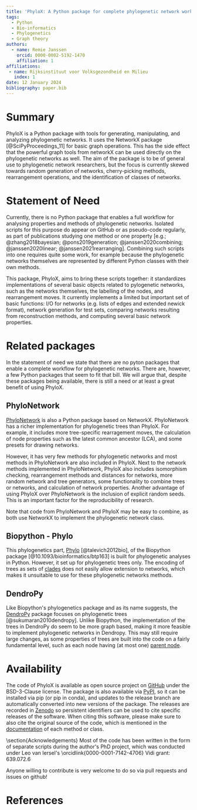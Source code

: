 ```yaml
---
title: 'PhyloX: A Python package for complete phylogenetic network workflows'
tags:
  - Python
  - Bio-informatics
  - Phylogenetics
  - Graph theory
authors:
  - name: Remie Janssen
    orcid: 0000-0002-5192-1470
    affiliation: 1 
affiliations:
 - name: Rijksinstituut voor Volksgezondheid en Milieu
   index: 1
date: 12 January 2024
bibliography: paper.bib
---
```


# Summary

PhyloX is a Python package with tools for generating, manipulating, and analyzing phylogenetic networks. It uses the NetworkX package [@SciPyProceedings_11] for basic graph operations. This has the side effect that the powerful graph tools from networkX can be used directly on the phylogenetic networks as well. The aim of the package is to be of general use to phylogenetic network researchers, but the focus is currently skewed towards random generation of networks, cherry-picking methods, rearrangement operations, and the identification of classes of networks.

# Statement of Need
Currently, there is no Python package that enables a full workflow for analysing properties and methods of phylogenetic networks. Isolated scripts for this purpose do appear on GitHub or as pseudo-code regularly, as part of publications studying one method or one property [e.g.; @zhang2018bayesian; @pons2019generation; @janssen2020combining; @janssen2020linear; @janssen2021rearranging]. Combining such scripts into one requires quite some work, for example because the phylogenetic networks themselves are represented by different Python classes with their own methods.

This package, PhyloX, aims to bring these scripts together: it standardizes implementations of several basic objects related to pylogenetic networks, such as the networks themselves, the labelling of the nodes, and rearrangement moves. It currently implements a limited but important set of basic functions: I/O for networks (e.g. lists of edges and extended newick format), network generation for test sets, comparing networks resulting from reconstruction methods, and computing several basic network properties.

# Related packages
In the statement of need we state that there are no pyton packages that enable a complete workflow for phylogenetic networks. There are, however, a few Python packages that seem to fit that bill. We will argue that, despite these packages being available, there is still a need or at least a great benefit of using PhyloX.

## PhyloNetwork
[PhyloNetwork](https://github.com/bielcardona/PhyloNetwork) is also a Python package based on NetworkX. PhyloNetwork has a richer implementation for phylogenetic trees than PhyloX. For example, it includes more tree-specific rearragement moves, the calculation of node properties such as the latest common ancestor (LCA), and some presets for drawing networks. 

However, it has very few methods for phylogenetic networks and most methods in PhyloNetwork are also included in PhyloX. Next to the network methods implemented in PhyloNetwork, PhyloX also includes isomorphism checking, rearrangement methods and distances for networks, more random network and tree generators, some functionality to combine trees or networks, and calculation of network properties. Another advantage of using PhyloX over PhyloNetwork is the inclusion of explicit random seeds. This is an important factor for the reproducibility of research.

Note that code from PhyloNetwork and PhyloX may be easy to combine, as both use NetworkX to implement the phylogenetic network class.

## Biopython - Phylo

This phylogenetics part, [Phylo](https://biopython.org/wiki/Phylo) [@talevich2012bio], of the Biopython package [@10.1093/bioinformatics/btp163] is built for phylogenetic analyses in Python. However, it set up for phylogenetic trees only. The encoding of trees as sets of [clades](https://github.com/biopython/biopython/blob/17a9a5e41bafd9a85df18d4210e9293707d9e369/Bio/Phylo/PhyloXML.py#L321) does not easily allow extension to networks, which makes it unsuitable to use for these phylogenetic networks methods.

## DendroPy
Like Biopython's phylogenetics package and as its name suggests, the [DendroPy](https://github.com/jeetsukumaran/DendroPy) package focuses on phylogenetic trees [@sukumaran2010dendropy]. Unlike Biopython, the implementation of the trees in DendroPy do seem to be more graph based, making it more feasible to implement phylogenetic networks in Dendropy. This may still require large changes, as some properties of trees are built into the code on a fairly fundamental level, such as each node having (at most one) [parent node](https://github.com/jeetsukumaran/DendroPy/blob/cc82ab774ed83831b5c5125278d88c3c614c2d8a/src/dendropy/datamodel/treemodel/_node.py#L55C14-L55C26). 

# Availability
The code of PhyloX is available as open source project on [GitHub](https://github.com/RemieJanssen/PhyloX) under the BSD-3-Clause license. The package is also available via [PyPI](https://pypi.org/project/phylox/), so it can be installed via pip (or pip in conda), and updates to the release branch are automatically converted into new versions of the package. The releases are recorded in [Zenodo](https://zenodo.org/records/10122404) so persistent identifiers can be used to cite specific releases of the software. When citing this software, please make sure to also cite the original source of the code, which is mentioned in the [documentation](https://phylox.readthedocs.io/) of each method or class.

\section{Acknowledgements}
Most of the code has been written in the form of separate scripts during the author's PhD project, which was conducted under Leo van Iersel's \orcidlink{0000-0001-7142-4706} Vidi grant: 639.072.6

Anyone willing to contribute is very welcome to do so via pull requests and issues on github!

# References
